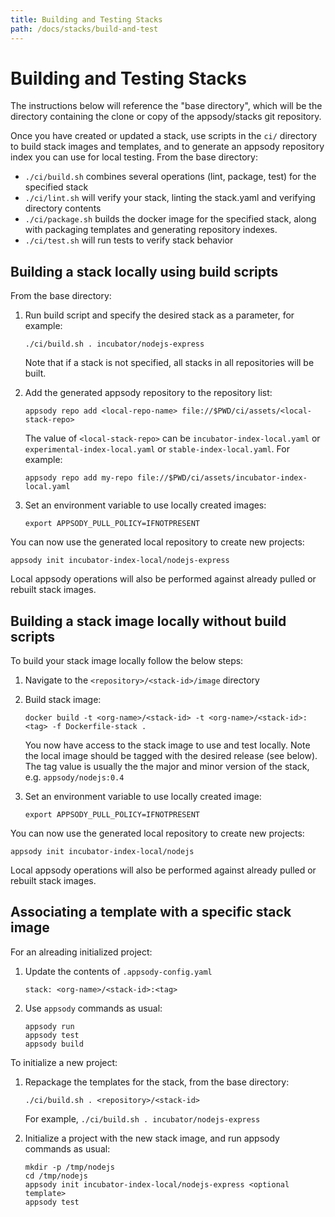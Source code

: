 ```yaml
---
title: Building and Testing Stacks
path: /docs/stacks/build-and-test
---
```


# Building and Testing Stacks

The instructions below will reference the "base directory", which will be the directory containing the clone or copy of the appsody/stacks git repository.

Once you have created or updated a stack, use scripts in the `ci/` directory to build stack images and templates, and to generate an appsody repository index you can use for local testing. From the base directory:

* `./ci/build.sh` combines several operations (lint, package, test) for the specified stack
* `./ci/lint.sh` will verify your stack, linting the stack.yaml and verifying directory contents
* `./ci/package.sh` builds the docker image for the specified stack, along with packaging templates and generating repository indexes.
* `./ci/test.sh` will run tests to verify stack behavior

## Building a stack locally using build scripts

From the base directory:

1. Run build script and specify the desired stack as a parameter, for example:
    ```
    ./ci/build.sh . incubator/nodejs-express
    ```

    Note that if a stack is not specified, all stacks in all repositories will be built.

2. Add the generated appsody repository to the repository list:
    ```
    appsody repo add <local-repo-name> file://$PWD/ci/assets/<local-stack-repo>
    ```

    The value of `<local-stack-repo>` can be `incubator-index-local.yaml` or `experimental-index-local.yaml` or `stable-index-local.yaml`. For example:
    ```
    appsody repo add my-repo file://$PWD/ci/assets/incubator-index-local.yaml
    ```

3. Set an environment variable to use locally created images:
    ```
    export APPSODY_PULL_POLICY=IFNOTPRESENT
    ```

You can now use the generated local repository to create new projects:
```
appsody init incubator-index-local/nodejs-express
```

Local appsody operations will also be performed against already pulled or rebuilt stack images.


## Building a stack image locally without build scripts

To build your stack image locally follow the below steps:

1. Navigate to the `<repository>/<stack-id>/image` directory

2. Build stack image:
    ```
    docker build -t <org-name>/<stack-id> -t <org-name>/<stack-id>:<tag> -f Dockerfile-stack .
    ```
    You now have access to the stack image to use and test locally. Note the local image should be tagged with the desired release (see below). The tag value is usually the the major and minor version of the stack, e.g. `appsody/nodejs:0.4`

3. Set an environment variable to use locally created image:
    ```
    export APPSODY_PULL_POLICY=IFNOTPRESENT
    ```

You can now use the generated local repository to create new projects:
```
appsody init incubator-index-local/nodejs
```

Local appsody operations will also be performed against already pulled or rebuilt stack images.

## Associating a template with a specific stack image

For an alreading initialized project:

1. Update the contents of `.appsody-config.yaml`

    ```
    stack: <org-name>/<stack-id>:<tag>
    ```

2. Use `appsody` commands as usual:
    ```
    appsody run
    appsody test
    appsody build
    ```

To initialize a new project:

1. Repackage the templates for the stack, from the base directory:
    ```
    ./ci/build.sh . <repository>/<stack-id>
    ```

    For example, `./ci/build.sh . incubator/nodejs-express`

2. Initialize a project with the new stack image, and run appsody commands as usual:
    ```
    mkdir -p /tmp/nodejs
    cd /tmp/nodejs
    appsody init incubator-index-local/nodejs-express <optional template>
    appsody test
    ```
